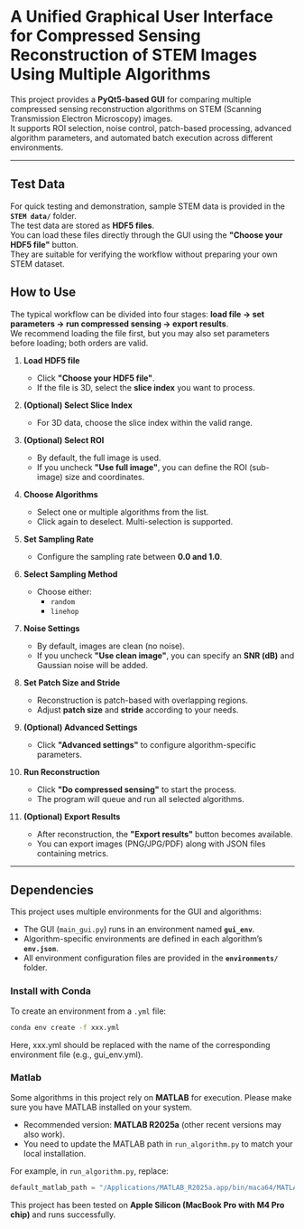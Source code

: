 # A Unified Graphical User Interface for Compressed Sensing Reconstruction of STEM Images Using Multiple Algorithms

This project provides a **PyQt5-based GUI** for comparing multiple compressed sensing reconstruction algorithms on STEM (Scanning Transmission Electron Microscopy) images.  
It supports ROI selection, noise control, patch-based processing, advanced algorithm parameters, and automated batch execution across different environments.

---


## Test Data
For quick testing and demonstration, sample STEM data is provided in the **`STEM data/`** folder.  
The test data are stored as **HDF5 files**.  
You can load these files directly through the GUI using the **"Choose your HDF5 file"** button.  
They are suitable for verifying the workflow without preparing your own STEM dataset.


## How to Use

The typical workflow can be divided into four stages: **load file → set parameters → run compressed sensing → export results**.  
We recommend loading the file first, but you may also set parameters before loading; both orders are valid.

1. **Load HDF5 file**  
   - Click **"Choose your HDF5 file"**.  
   - If the file is 3D, select the **slice index** you want to process.

2. **(Optional) Select Slice Index**  
   - For 3D data, choose the slice index within the valid range.

3. **(Optional) Select ROI**  
   - By default, the full image is used.  
   - If you uncheck **"Use full image"**, you can define the ROI (sub-image) size and coordinates.

4. **Choose Algorithms**  
   - Select one or multiple algorithms from the list.  
   - Click again to deselect. Multi-selection is supported.

5. **Set Sampling Rate**  
   - Configure the sampling rate between **0.0 and 1.0**.

6. **Select Sampling Method**  
   - Choose either:
     - `random`
     - `linehop`

7. **Noise Settings**  
   - By default, images are clean (no noise).  
   - If you uncheck **"Use clean image"**, you can specify an **SNR (dB)** and Gaussian noise will be added.

8. **Set Patch Size and Stride**  
   - Reconstruction is patch-based with overlapping regions.  
   - Adjust **patch size** and **stride** according to your needs.

9. **(Optional) Advanced Settings**  
   - Click **"Advanced settings"** to configure algorithm-specific parameters.

10. **Run Reconstruction**  
    - Click **"Do compressed sensing"** to start the process.  
    - The program will queue and run all selected algorithms.

11. **(Optional) Export Results**  
    - After reconstruction, the **"Export results"** button becomes available.  
    - You can export images (PNG/JPG/PDF) along with JSON files containing metrics.

---

## Dependencies

This project uses multiple environments for the GUI and algorithms:  

- The GUI (`main_gui.py`) runs in an environment named **`gui_env`**.  
- Algorithm-specific environments are defined in each algorithm’s **`env.json`**.  
- All environment configuration files are provided in the **`environments/`** folder.

### Install with Conda

To create an environment from a `.yml` file:

```bash
conda env create -f xxx.yml
```


Here, xxx.yml should be replaced with the name of the corresponding environment file (e.g., gui_env.yml).

### Matlab
Some algorithms in this project rely on **MATLAB** for execution. Please make sure you have MATLAB installed on your system.

- Recommended version: **MATLAB R2025a** (other recent versions may also work).
- You need to update the MATLAB path in `run_algorithm.py` to match your local installation.

For example, in `run_algorithm.py`, replace:

```python
default_matlab_path = "/Applications/MATLAB_R2025a.app/bin/maca64/MATLAB"
```


This project has been tested on **Apple Silicon (MacBook Pro with M4 Pro chip)** and runs successfully.  